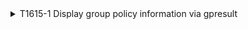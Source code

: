 <details>
<summary>T1615-1 Display group policy information via gpresult
</summary>
<pre>$ NA </pre>
</details>
